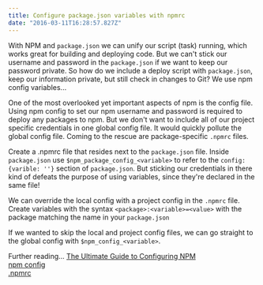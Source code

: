 ```yaml
---
title: Configure package.json variables with npmrc
date: "2016-03-11T16:28:57.827Z"
---
```

With NPM and `package.json` we can unify our script (task) running, which works great for building and deploying code.  But we can't stick our username and password in the `package.json` if we want to keep our password private.  So how do we include a deploy script with `package.json`, keep our information private, but still check in changes to Git?  We use npm config variables...

One of the most overlooked yet important aspects of npm is the config file.  Using npm config to set our npm username and password is required to deploy any packages to npm.  But we don't want to include all of our project specific credentials in one global config file.  It would quickly pollute the global config file.  Coming to the rescue are package-specific `.npmrc` files. 

Create a .npmrc file that resides next to the `package.json` file.  Inside `package.json` use `$npm_package_config_<variable>` to refer to the `config:{varible: ''}` section of `package.json`.  But sticking our credentials in there kind of defeats the purpose of using variables, since they're declared in the same file!  

We can override the local config with a project config in the `.npmrc` file.  Create variables with the syntax `<package>:<variable>=<value>` with the package matching the name in your `package.json`

If we wanted to skip the local and project config files, we can go straight to the global config with `$npm_config_<variable>`. 

Further reading...
[The Ultimate Guide to Configuring NPM](http://stackabuse.com/the-ultimate-guide-to-configuring-npm/)  
[npm config](https://docs.npmjs.com/cli/config)  
[.npmrc](https://docs.npmjs.com/files/npmrc)